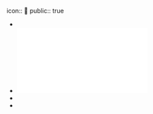 icon:: 📒
public:: true

-
- ![01.1 transport urbain - synthèse - 2017.pdf](../assets/01.1_transport_urbain_-_synthèse_-_2017_1668688684905_0.pdf)
-
-